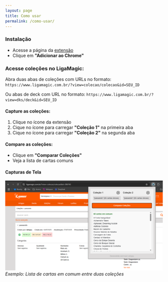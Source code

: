 ```yaml
---
layout: page
title: Como usar
permalink: /como-usar/
---
```


### Instalação

- Acesse a página da [extensão](https://chromewebstore.google.com/detail/scrytrade/cbbfbmmfanpbpgnboihjgboooooglndd)
- Clique em **"Adicionar ao Chrome"**

### Acesse coleções no LigaMagic:
Abra duas abas de coleções com URLs no formato: 
`https://www.ligamagic.com.br/?view=colecao/colecao&id=SEU_ID`

Ou abas de deck com URL no formato:
 `https://www.ligamagic.com.br/?view=dks/deck&id=SEU_ID`

#### Capture as coleções:

1. Clique no ícone da extensão  
2. Cique no ícone para carregar **"Coleção 1"** na primeira aba  
3. Cique no ícone para carregar **"Coleção 2"** na segunda aba  

#### Compare as coleções:

- Clique em **"Comparar Coleções"**  
- Veja a lista de cartas comuns  

#### Capturas de Tela

![Exemplo de comparação](./src/img/comparacao.png)  
*Exemplo: Lista de cartas em comum entre duas coleções*
